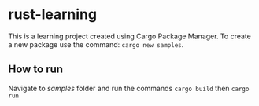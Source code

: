 # rust-learning
This is a learning project created using Cargo Package Manager. To create a new package use the command: `cargo new samples`.

## How to run
Navigate to *samples* folder and run the commands `cargo build` then `cargo run`  
